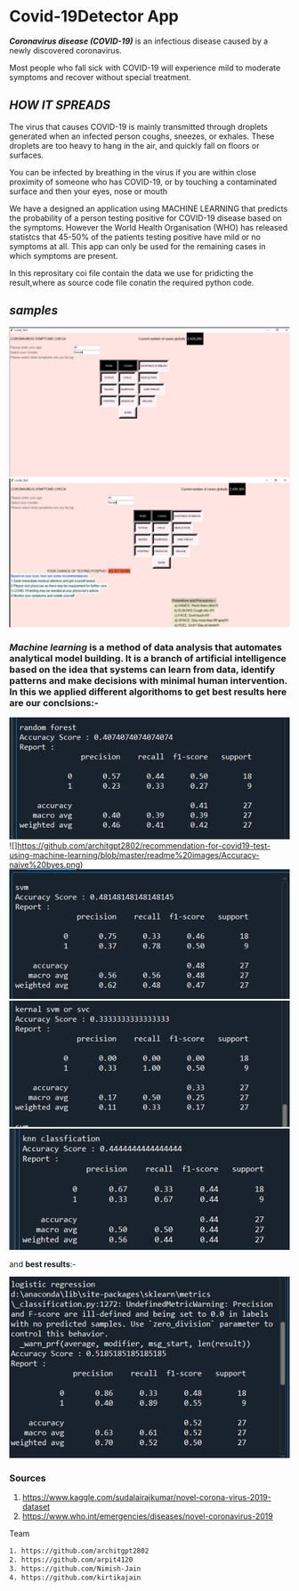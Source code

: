 # **Covid-19Detector App**

**_Coronavirus disease (COVID-19)_** is an infectious disease caused by a newly discovered coronavirus.

Most people who fall sick with COVID-19 will experience mild to moderate symptoms and recover without special treatment.

## **_HOW IT SPREADS_**

The virus that causes COVID-19 is mainly transmitted through droplets generated when an infected person coughs, sneezes, or exhales. These droplets are too heavy to hang in the air, and quickly fall on floors or surfaces.

You can be infected by breathing in the virus if you are within close proximity of someone who has COVID-19, or by touching a contaminated surface and then your eyes, nose or mouth

We have a designed an application using MACHINE LEARNING that predicts the probability of a person testing positive for COVID-19 disease based on the symptoms. However the World Health Organisation (WHO) has released statistcs that 45-50% of the patients testing positive have mild or no symptoms at all. This app can only be used for the remaining cases in which symptoms are present.


In this reprositary coi file contain the data we use for pridicting the result,where as source code file  conatin the required python code.


## ***samples***

![](https://github.com/architgpt2802/recommendation-for-covid19-test-using-machine-learning/blob/master/readme%20images/sample%201.png)
![](https://github.com/architgpt2802/recommendation-for-covid19-test-using-machine-learning/blob/master/readme%20images/sample2.png)

### ***Machine learning*** is a method of data analysis that automates analytical model building. It is a branch of artificial intelligence based on the idea that systems can learn from data, identify patterns and make decisions with minimal human intervention. In this we applied different algorithoms to get best results here are our conclsions:-

![](https://github.com/architgpt2802/recommendation-for-covid19-test-using-machine-learning/blob/master/readme%20images/Accuracy-Random%20forest.png)
![]https://github.com/architgpt2802/recommendation-for-covid19-test-using-machine-learning/blob/master/readme%20images/Accuracy-naive%20byes.png)
![](https://github.com/architgpt2802/recommendation-for-covid19-test-using-machine-learning/blob/master/readme%20images/Accuracy-svc.png)
![](https://github.com/architgpt2802/recommendation-for-covid19-test-using-machine-learning/blob/master/readme%20images/Accuracy-svm.png)
![](https://github.com/architgpt2802/recommendation-for-covid19-test-using-machine-learning/blob/master/readme%20images/accuracy%20knn.png)

and **best results**:-

![](https://github.com/architgpt2802/recommendation-for-covid19-test-using-machine-learning/blob/master/readme%20images/logistic%20regression.png)

### Sources

  1.    https://www.kaggle.com/sudalairajkumar/novel-corona-virus-2019-dataset
  2.    https://www.who.int/emergencies/diseases/novel-coronavirus-2019


Team
    
    1. https://github.com/architgpt2802
    2. https://github.com/arpit4120
    3. https://github.com/Nimish-Jain
    4. https://github.com/kirtikajain
   